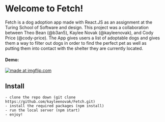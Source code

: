 # Welcome to Fetch!

Fetch is a dog adoption app made with React.JS as an assignment at the Turing School of Software and design.
This project was a collaboration between Theo Bean (@b3an5), Kaylee Novak (@kayleenovak), and Cody Price (@cody-price).
The App gives users a list of adoptable dogs and gives them a way to filter out dogs in order to find the perfect pet as well as putting them into contact with the shelter they are currently located.

#### Demo:

<a href="https://imgflip.com/gif/2ytnnl"><img src="https://i.imgflip.com/2ytnnl.gif" title="made at imgflip.com"/></a>

## Install
    - clone the repo down (git clone https://github.com/kayleenovak/Fetch.git)
    - install the required packages (npm install)
    - run the local server (npm start)
    - enjoy!

